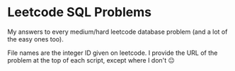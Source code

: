 # Leetcode SQL Problems

My answers to every medium/hard leetcode database problem (and a lot of the easy ones too). 

File names are the integer ID given on leetcode. I provide the URL of the problem at the top of each script, except where I don't 😐